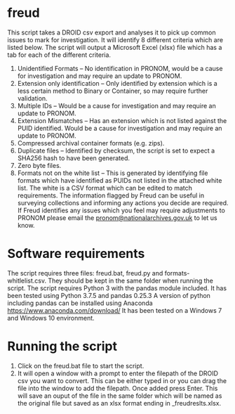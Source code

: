 # freud
This script takes a DROID csv export and analyses it to pick up common issues to mark for investigation. It will identify 8 different criteria which are listed below. The script will output a Microsoft Excel (xlsx) file which has a tab for each of the different criteria.
1.	Unidentified Formats – No identification in PRONOM, would be a cause for investigation and may require an update to PRONOM. 
2.	Extension only identification – Only identified by extension which is a less certain method to Binary or Container, so may require further validation.
3.	Multiple IDs – Would be a cause for investigation and may require an update to PRONOM.
4.	Extension Mismatches – Has an extension which is not listed against the PUID identified. Would be a cause for investigation and may require an update to PRONOM.
5.	Compressed archival container formats (e.g. zips).
6.	Duplicate files – Identified by checksum, the script is set to expect a SHA256 hash to have been generated.
7.	Zero byte files.
8.	Formats not on the white list – This is generated by identifying file formats which have identified as PUIDs not listed in the attached white list. The white is a CSV format which can be edited to match requirements.
The information flagged by Freud can be useful in surveying collections and informing any actions you decide are required.
If Freud identifies any issues which you feel may require adjustments to PRONOM please email the pronom@nationalarchives.gov.uk to let us know.
# Software requirements
The script requires three files:  freud.bat, freud.py and formats-whitlelist.csv. They should be kept in the same folder when running the script.
The script requires Python 3 with the pandas module included. It has been tested using Python 3.7.5 and pandas 0.25.3
A version of python including pandas can be installed using Anaconda https://www.anaconda.com/download/
It has been tested on a Windows 7 and Windows 10 environment.
# Running the script
1.	Click on the freud.bat file to start the script.
2.	It will open a window with a prompt to enter the filepath of the DROID csv you want to convert. This can be either typed in or you can drag the file into the window to add the filepath. Once added press Enter. This will save an ouput of the file in the same folder which  will be named as the original file but saved as an xlsx format ending in _freudreslts.xlsx.

